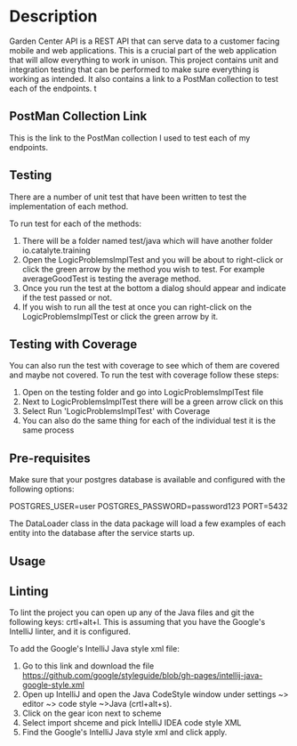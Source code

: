 # Description

Garden Center API is a REST API that can serve data to a customer facing mobile and web applications. This is a crucial part of the web application that will allow everything to work in unison. This project contains unit and integration testing that can be performed to make sure everything is working as intended. It also contains a link to a PostMan collection to test each of the endpoints.
t

## PostMan Collection Link

This is the link to the PostMan collection I used to test each of my endpoints.

## Testing

There are a number of unit test that have been written to test the implementation of each method.

To run test for each of the methods:
1. There will be a folder named test/java which will have another folder io.catalyte.training
2. Open the LogicProblemslmplTest and you will be about to right-click or click the green arrow by the method you wish to test. For example averageGoodTest is testing the average method.
3. Once you run the test at the bottom a dialog should appear and indicate if the test passed or not.
4. If you wish to run all the test at once you can right-click on the LogicProblemsImplTest or click the green arrow by it.

## Testing with Coverage
You can also run the test with coverage to see which of them are covered and maybe not covered. To
run the test with coverage follow these steps:
1. Open on the testing folder and go into LogicProblemsImplTest file
2. Next to LogicProblemsImplTest there will be a green arrow click on this
3. Select Run 'LogicProblemsImplTest' with Coverage
4. You can also do the same thing for each of the individual test it is the same process


## Pre-requisites

Make sure that your postgres database is available and configured with the following options:

POSTGRES_USER=user
POSTGRES_PASSWORD=password123
PORT=5432


The DataLoader class in the data package will load a few examples of each entity into the
database after the service starts up.


## Usage


## Linting
To lint the project you can open up any of the Java files and git the following keys: crtl+alt+l.
This is assuming that you have the Google's IntelliJ linter, and it is configured.

To add the Google's IntelliJ Java style xml file:
1. Go to this link and download the file https://github.com/google/styleguide/blob/gh-pages/intellij-java-google-style.xml
2. Open up IntelliJ and open the Java CodeStyle window under settings ~> editor ~> code style ~>Java (crtl+alt+s).
3. Click on the gear icon next to scheme
4. Select import shceme and pick IntelliJ IDEA code style XML
5. Find the Google's IntelliJ Java style xml and click apply.
